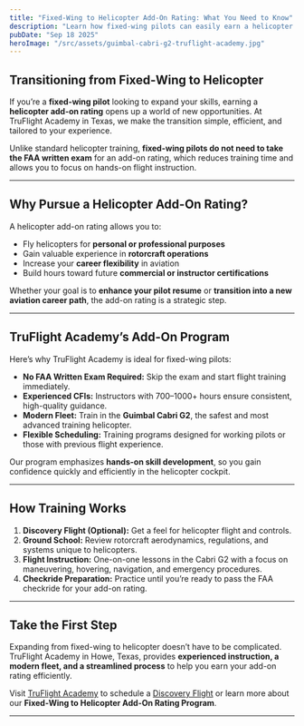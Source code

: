 ```yaml
---
title: "Fixed-Wing to Helicopter Add-On Rating: What You Need to Know"
description: "Learn how fixed-wing pilots can easily earn a helicopter add-on rating at TruFlight Academy in Texas without taking the FAA written exam, saving time and training hours."
pubDate: "Sep 18 2025"
heroImage: "/src/assets/guimbal-cabri-g2-truflight-academy.jpg"
---
```


## Transitioning from Fixed-Wing to Helicopter

If you’re a **fixed-wing pilot** looking to expand your skills, earning a **helicopter add-on rating** opens up a world of new opportunities. At TruFlight Academy in Texas, we make the transition simple, efficient, and tailored to your experience.

Unlike standard helicopter training, **fixed-wing pilots do not need to take the FAA written exam** for an add-on rating, which reduces training time and allows you to focus on hands-on flight instruction.

---

## Why Pursue a Helicopter Add-On Rating?

A helicopter add-on rating allows you to:

- Fly helicopters for **personal or professional purposes**
- Gain valuable experience in **rotorcraft operations**
- Increase your **career flexibility** in aviation
- Build hours toward future **commercial or instructor certifications**

Whether your goal is to **enhance your pilot resume** or **transition into a new aviation career path**, the add-on rating is a strategic step.

---

## TruFlight Academy’s Add-On Program

Here’s why TruFlight Academy is ideal for fixed-wing pilots:

- **No FAA Written Exam Required:** Skip the exam and start flight training immediately.
- **Experienced CFIs:** Instructors with 700–1000+ hours ensure consistent, high-quality guidance.
- **Modern Fleet:** Train in the **Guimbal Cabri G2**, the safest and most advanced training helicopter.
- **Flexible Scheduling:** Training programs designed for working pilots or those with previous flight experience.

Our program emphasizes **hands-on skill development**, so you gain confidence quickly and efficiently in the helicopter cockpit.

---

## How Training Works

1. **Discovery Flight (Optional):** Get a feel for helicopter flight and controls.
2. **Ground School:** Review rotorcraft aerodynamics, regulations, and systems unique to helicopters.
3. **Flight Instruction:** One-on-one lessons in the Cabri G2 with a focus on maneuvering, hovering, navigation, and emergency procedures.
4. **Checkride Preparation:** Practice until you’re ready to pass the FAA checkride for your add-on rating.

---

## Take the First Step

Expanding from fixed-wing to helicopter doesn’t have to be complicated. TruFlight Academy in Howe, Texas, provides **experienced instruction, a modern fleet, and a streamlined process** to help you earn your add-on rating efficiently.

Visit [TruFlight Academy](https://www.truflightacademy.com) to schedule a [Discovery Flight](https://www.truflightacademy.com/discovery-flight) or learn more about our **Fixed-Wing to Helicopter Add-On Rating Program**.

---

<!-- ## Internal Links (Future Additions)
- [Complete Guide to Helicopter Pilot Training in Texas](/your-complete-guide-to-helicopter-pilot-training-in-texas)
- [Why the Cabri G2 is the World’s Safest Training Helicopter](/why-the-cabri-g2-is-the-worlds-safest-training-helicopter)
- [External Load Training: How TruFlight Academy Prepares Pilots](/external-load-training-helicopter-texas)   -->
